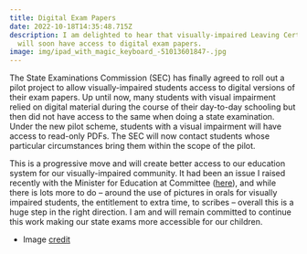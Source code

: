 ```yaml
---
title: Digital Exam Papers
date: 2022-10-18T14:35:48.715Z
description: I am delighted to hear that visually-impaired Leaving Cert students
  will soon have access to digital exam papers.
image: img/ipad_with_magic_keyboard_-51013601847-.jpg
---
```

The State Examinations Commission (SEC) has finally agreed to roll out a pilot project to allow visually-impaired students access to digital versions of their exam papers. Up until now, many students with visual impairment relied on digital material during the course of their day-to-day schooling but then did not have access to the same when doing a state examination. Under the new pilot scheme, students with a visual impairment will have access to read-only PDFs. The SEC will now contact students whose particular circumstances bring them within the scope of the pilot.

This is a progressive move and will create better access to our education system for our visually-impaired community. It had been an issue I raised recently with the Minister for Education at Committee ([here](https://neasahourigan.com/post/reasonable-accommodation-at-state-examinations/)), and while there is lots more to do – around the use of pictures in orals for visually impaired students, the entitlement to extra time, to scribes – overall this is a huge step in the right direction. I am and will remain committed to continue this work making our state exams more accessible for our children.

* Image [credit](https://commons.wikimedia.org/wiki/File:IPad_with_Magic_Keyboard_(51013601847).jpg)